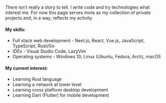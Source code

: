 There isn't really a story to tell. I write code and try technologies what interest me. For now this page serves more as my collection of private projects and, in a way, reflects my activity

#### My skills:
- Full stack web development - Next.js, React, Vue.js, JavaScript, TypeScript, Rust/Go
- IDEs - Visual Studio Code, LazyVim
- Operating systems - Windows 10, Linux (Ubuntu, Fedora, Arch), macOS
#### My current interest:
- Learning Rust language
- Learning a network at lower level
- Learning cross platform desktop development
- Learning Dart (Flutter) for mobile development
